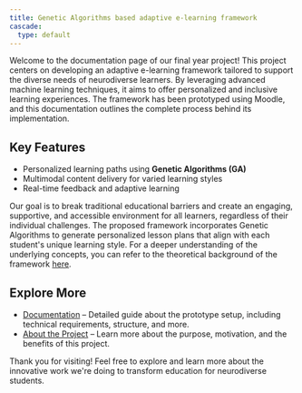 ```yaml
---
title: Genetic Algorithms based adaptive e-learning framework
cascade:
  type: default
---
```



Welcome to the documentation page of our final year project! This project centers on developing an adaptive e-learning framework tailored to support the diverse needs of neurodiverse learners. By leveraging advanced machine learning techniques, it aims to offer personalized and inclusive learning experiences. The framework has been prototyped using Moodle, and this documentation outlines the complete process behind its implementation.

## Key Features
- Personalized learning paths using **Genetic Algorithms (GA)**
- Multimodal content delivery for varied learning styles
- Real-time feedback and adaptive learning

Our goal is to break traditional educational barriers and create an engaging, supportive, and accessible environment for all learners, regardless of their individual challenges. The proposed framework incorporates Genetic Algorithms to generate personalized lesson plans that align with each student's unique learning style. For a deeper understanding of the underlying concepts, you can refer to the theoretical background of the framework [here](/docs/final_doc.pdf).

## Explore More

- [Documentation](/content/docs) – Detailed guide about the prototype setup, including technical requirements, structure, and more.
- [About the Project](/content/About) – Learn more about the purpose, motivation, and the benefits of this project.

Thank you for visiting! Feel free to explore and learn more about the innovative work we're doing to transform education for neurodiverse students.
